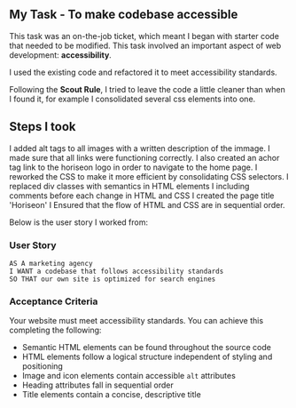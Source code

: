 

## My Task - To make codebase accessible


This task was an on-the-job ticket, which meant I began with starter code that needed to be modified. This task involved an important aspect of web development: **accessibility**. 

I used the existing code and refactored it to meet accessibility standards. 

Following the **Scout Rule**, I tried to leave the code a little cleaner than when I found it, for example I consolidated several css elements into one.

## Steps I took 
I added alt tags to all images with a written description of the immage.
I made sure that all links were functioning correctly.
I also created an achor tag link to the horiseon logo in order to navigate to the home page.
I reworked the CSS to make it more efficient by consolidating CSS selectors.
I replaced div classes with semantics in HTML elements
I including comments before each change in HTML and CSS
I created the page title 'Horiseon'
I Ensured that the flow of HTML and CSS are in sequential order. 

Below is the user story I worked from:

### User Story

```
AS A marketing agency
I WANT a codebase that follows accessibility standards
SO THAT our own site is optimized for search engines
```

### Acceptance Criteria

Your website must meet accessibility standards. You can achieve this completing the following:

* Semantic HTML elements can be found throughout the source code
* HTML elements follow a logical structure independent of styling and positioning
* Image and icon elements contain accessible `alt` attributes
* Heading attributes fall in sequential order
* Title elements contain a concise, descriptive title